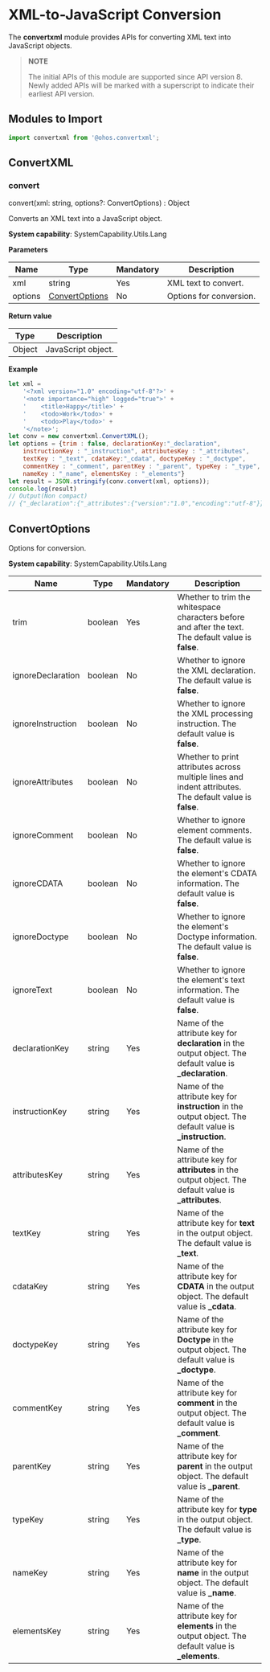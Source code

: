 # XML-to-JavaScript Conversion

The **convertxml** module provides APIs for converting XML text into JavaScript objects.

> **NOTE**
>
> The initial APIs of this module are supported since API version 8. Newly added APIs will be marked with a superscript to indicate their earliest API version.


## Modules to Import

```js
import convertxml from '@ohos.convertxml';
```

## ConvertXML


### convert

convert(xml: string, options?: ConvertOptions) : Object

Converts an XML text into a JavaScript object.

**System capability**: SystemCapability.Utils.Lang


**Parameters**

| Name | Type                             | Mandatory| Description           |
| ------- | --------------------------------- | ---- | --------------- |
| xml     | string                            | Yes  | XML text to convert.|
| options | [ConvertOptions](#convertoptions) | No  | Options for conversion.     |

**Return value**

| Type  | Description                        |
| ------ | ---------------------------- |
| Object | JavaScript object.|

**Example**

```js
let xml =
    '<?xml version="1.0" encoding="utf-8"?>' +
    '<note importance="high" logged="true">' +
    '    <title>Happy</title>' +
    '    <todo>Work</todo>' +
    '    <todo>Play</todo>' +
    '</note>';
let conv = new convertxml.ConvertXML();
let options = {trim : false, declarationKey:"_declaration",
    instructionKey : "_instruction", attributesKey : "_attributes",
    textKey : "_text", cdataKey:"_cdata", doctypeKey : "_doctype",
    commentKey : "_comment", parentKey : "_parent", typeKey : "_type",
    nameKey : "_name", elementsKey : "_elements"}
let result = JSON.stringify(conv.convert(xml, options));
console.log(result)
// Output(Non compact)
// {"_declaration":{"_attributes":{"version":"1.0","encoding":"utf-8"}},"_elements":[{"_type":"element","_name":"note","_attributes":{"importance":"high","logged":"true"},"_elements":[{"_type":"element","_name":"title","_elements":[{"_type":"text","_text":"Happy"}]},{"_type":"element","_name":"todo","_elements":[{"_type":"text","_text":"Work"}]},{"_type":"element","_name":"todo","_elements":[{"_type":"text","_text":"Play"}]}]}]}
```

## ConvertOptions

Options for conversion.

**System capability**: SystemCapability.Utils.Lang

| Name             | Type| Mandatory| Description                                                       |
| ----------------- | -------- | ---- | ----------------------------------------------------------- |
| trim              | boolean  | Yes  | Whether to trim the whitespace characters before and after the text. The default value is **false**.                |
| ignoreDeclaration | boolean  | No  | Whether to ignore the XML declaration. The default value is **false**.                       |
| ignoreInstruction | boolean  | No  | Whether to ignore the XML processing instruction. The default value is **false**.                     |
| ignoreAttributes  | boolean  | No  | Whether to print attributes across multiple lines and indent attributes. The default value is **false**.                  |
| ignoreComment     | boolean  | No  | Whether to ignore element comments. The default value is **false**.                        |
| ignoreCDATA       | boolean  | No  | Whether to ignore the element's CDATA information. The default value is **false**.                       |
| ignoreDoctype     | boolean  | No  | Whether to ignore the element's Doctype information. The default value is **false**.                     |
| ignoreText        | boolean  | No  | Whether to ignore the element's text information. The default value is **false**.                        |
| declarationKey    | string   | Yes  | Name of the attribute key for **declaration** in the output object. The default value is **_declaration**.|
| instructionKey    | string   | Yes  | Name of the attribute key for **instruction** in the output object. The default value is **_instruction**.|
| attributesKey     | string   | Yes  | Name of the attribute key for **attributes** in the output object. The default value is **_attributes**.  |
| textKey           | string   | Yes  | Name of the attribute key for **text** in the output object. The default value is **_text**.              |
| cdataKey          | string   | Yes  | Name of the attribute key for **CDATA** in the output object. The default value is **_cdata**.            |
| doctypeKey        | string   | Yes  | Name of the attribute key for **Doctype** in the output object. The default value is **_doctype**.        |
| commentKey        | string   | Yes  | Name of the attribute key for **comment** in the output object. The default value is **_comment**.        |
| parentKey         | string   | Yes  | Name of the attribute key for **parent** in the output object. The default value is **_parent**.          |
| typeKey           | string   | Yes  | Name of the attribute key for **type** in the output object. The default value is **_type**.              |
| nameKey           | string   | Yes  | Name of the attribute key for **name** in the output object. The default value is **_name**.              |
| elementsKey       | string   | Yes  | Name of the attribute key for **elements** in the output object. The default value is **_elements**.      |
